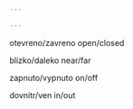 ```yaml
---

---
```



otevreno/zavreno open/closed 

blizko/daleko  near/far 

zapnuto/vypnuto on/off

dovnitr/ven in/out 



